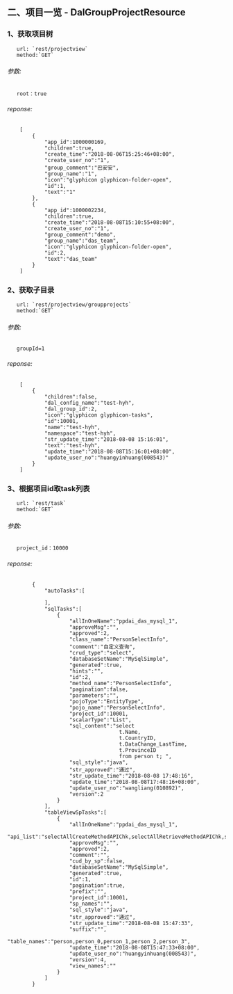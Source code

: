 ## 二、项目一览 - DalGroupProjectResource

### 1、获取项目树
       url: `rest/projectview`
       method:`GET`
###### 参数:
       root：true
###### reponse:
        [
            {
                "app_id":1000000169,
                "children":true,
                "create_time":"2018-08-06T15:25:46+08:00",
                "create_user_no":"1",
                "group_comment":"巴安安",
                "group_name":"1",
                "icon":"glyphicon glyphicon-folder-open",
                "id":1,
                "text":"1"
            },
            {
                "app_id":1000002234,
                "children":true,
                "create_time":"2018-08-08T15:10:55+08:00",
                "create_user_no":"1",
                "group_comment":"demo",
                "group_name":"das_team",
                "icon":"glyphicon glyphicon-folder-open",
                "id":2,
                "text":"das_team"
            }
        ]
        
### 2、获取子目录
       url: `rest/projectview/groupprojects`
       method:`GET`
###### 参数:
       groupId=1
###### reponse:
        [
            {
                "children":false,
                "dal_config_name":"test-hyh",
                "dal_group_id":2,
                "icon":"glyphicon glyphicon-tasks",
                "id":10001,
                "name":"test-hyh",
                "namespace":"test-hyh",
                "str_update_time":"2018-08-08 15:16:01",
                "text":"test-hyh",
                "update_time":"2018-08-08T15:16:01+08:00",
                "update_user_no":"huangyinhuang(008543)"
            }
        ]
        
### 3、根据项目id取task列表
       url: `rest/task`
       method:`GET`
###### 参数:
       project_id：10000
###### reponse:
            {
                "autoTasks":[
            
                ],
                "sqlTasks":[
                    {
                        "allInOneName":"ppdai_das_mysql_1",
                        "approveMsg":"",
                        "approved":2,
                        "class_name":"PersonSelectInfo",
                        "comment":"自定义查询",
                        "crud_type":"select",
                        "databaseSetName":"MySqlSimple",
                        "generated":true,
                        "hints":"",
                        "id":2,
                        "method_name":"PersonSelectInfo",
                        "pagination":false,
                        "parameters":"",
                        "pojoType":"EntityType",
                        "pojo_name":"PersonSelectInfo",
                        "project_id":10001,
                        "scalarType":"List",
                        "sql_content":"select 
                                        t.Name, 
                                        t.CountryID, 
                                        t.DataChange_LastTime, 
                                        t.ProvinceID 
                                        from person t; ",
                        "sql_style":"java",
                        "str_approved":"通过",
                        "str_update_time":"2018-08-08 17:48:16",
                        "update_time":"2018-08-08T17:48:16+08:00",
                        "update_user_no":"wangliang(010892)",
                        "version":2
                    }
                ],
                "tableViewSpTasks":[
                    {
                        "allInOneName":"ppdai_das_mysql_1",
                        "api_list":"selectAllCreateMethodAPIChk,selectAllRetrieveMethodAPIChk,selectAllUpdateMethodAPIChk,selectAllDeleteMethodAPIChk",
                        "approveMsg":"",
                        "approved":2,
                        "comment":"",
                        "cud_by_sp":false,
                        "databaseSetName":"MySqlSimple",
                        "generated":true,
                        "id":1,
                        "pagination":true,
                        "prefix":"",
                        "project_id":10001,
                        "sp_names":"",
                        "sql_style":"java",
                        "str_approved":"通过",
                        "str_update_time":"2018-08-08 15:47:33",
                        "suffix":"",
                        "table_names":"person,person_0,person_1,person_2,person_3",
                        "update_time":"2018-08-08T15:47:33+08:00",
                        "update_user_no":"huangyinhuang(008543)",
                        "version":4,
                        "view_names":""
                    }
                ]
            }